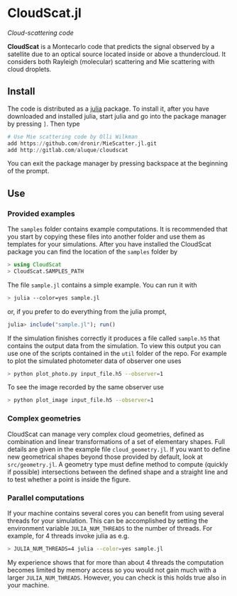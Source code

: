 # CloudScat.jl

*Cloud-scattering code*

**CloudScat** is a Montecarlo code that predicts the signal observed by a satellite due to an optical source located inside or above a thundercloud.  It considers both Rayleigh (molecular) scattering and Mie scattering with cloud droplets.


## Install

The code is distributed as a [julia](https://julialang.org) package.  To install it, after you have downloaded and installed julia, start julia and go into the package manager by pressing `]`.  Then type

```julia
# Use Mie scattering code by Olli Wilkman
add https://github.com/dronir/MieScatter.jl.git
add http://gitlab.com/aluque/cloudscat
```
You can exit the package manager by pressing backspace at the beginning of the prompt.

## Use

### Provided examples

The `samples` folder contains example computations. It is recommended that you 
start by copying these files into another folder and use them as templates for 
your simulations.  After you have installed the CloudScat package you can find
the location of the `samples` folder by
```julia
> using CloudScat
> CloudScat.SAMPLES_PATH
```

The file `sample.jl` contains a simple example.  You can run it
with
```bash
> julia --color=yes sample.jl
```
or, if you prefer to do everything from the julia prompt,
```julia
julia> include("sample.jl"); run()
```

If the simulation finishes correctly it produces a file called `sample.h5` that contains the output data from the simulation. To view this output you can use one of the scripts contained in the `util` folder of the repo. For example to plot the simulated photometer data of observer one uses

```bash
> python plot_photo.py input_file.h5 --observer=1
```

To see the image recorded by the same observer use
```bash
> python plot_image input_file.h5 --observer=1
```

### Complex geometries

CloudScat can manage very complex cloud geometries, defined as combination and
linear transformations of a set of elementary shapes. Full details are given
in the example file `cloud_geometry.jl`. If you want to define new geometrical
shapes beyond those provided by default, look at `src/geometry.jl`. A geometry 
type must define method to compute (quickly if possible) intersections between 
the defined shape and a straight line and to test whether a point is inside the 
figure.

### Parallel computations

If your machine contains several cores you can benefit from using several threads for your simulation. This can be accomplished by setting the environment variable
`JULIA_NUM_THREADS` to the number of threads.  For example, for 4 threads invoke
julia as e.g.
```bash
> JULIA_NUM_THREADS=4 julia --color=yes sample.jl
```
My experience shows that for more than about 4 threads the computation becomes
limited by memory access so you would not gain much with a larger `JULIA_NUM_THREADS`.  However, you can check is this holds true also in your machine.
